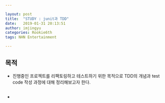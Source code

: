 ```yaml
---

layout: post
title:  "STUDY : junit과 TDD"
date:   2019-01-31 20:13:51
author: imjingyu
categories: Rookie6th
tags: NHN Entertainment

---
```


## 목적
* 진행중인 프로젝트를 리팩토링하고 테스트하기 위한 목적으로 TDD의 개념과 test code 작성 과정에 대해 정리해보고자 한다.

## 
* 
